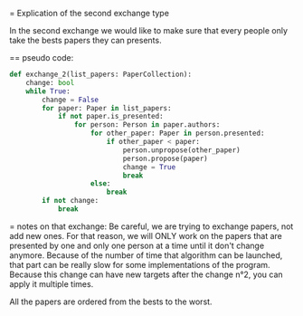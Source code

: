 = Explication of the second exchange type

In the second exchange we would like to make sure that every people only take the bests papers they can presents.

== pseudo code:

```python
def exchange_2(list_papers: PaperCollection):
    change: bool
    while True:
        change = False
        for paper: Paper in list_papers:
            if not paper.is_presented:
                for person: Person in paper.authors:
                    for other_paper: Paper in person.presented:
                        if other_paper < paper:
                            person.unpropose(other_paper)
                            person.propose(paper)
                            change = True
                            break
                    else:
                        break
        if not change:
            break

```

= notes on that exchange:
Be careful, we are trying to exchange papers, not add new ones.
For that reason, we will ONLY work on the papers that are presented by one and only one person at a time until it don't change anymore.
Because of the number of time that algorithm can be launched, that part can be really slow for some implementations of the program.
Because this change can have new targets after the change n°2, you can apply it multiple times.

All the papers are ordered from the bests to the worst.
